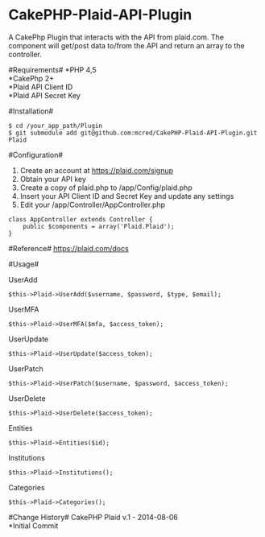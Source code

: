 CakePHP-Plaid-API-Plugin
=======================

A CakePhp Plugin that interacts with the API from plaid.com. The component will get/post data to/from the API and return an array to the controller.

#Requirements#
*PHP 4,5<br />
*CakePhp 2+<br />
*Plaid API Client ID<br />
*Plaid API Secret Key

#Installation#
```
$ cd /your_app_path/Plugin
$ git submodule add git@github.com:mcred/CakePHP-Plaid-API-Plugin.git Plaid
```

#Configuration#
1. Create an account at https://plaid.com/signup
2. Obtain your API key
3. Create a copy of plaid.php to /app/Config/plaid.php
4. Insert your API Client ID and Secret Key and update any settings
5. Edit your /app/Controller/AppController.php

```
class AppController extends Controller {
	public $components = array('Plaid.Plaid');
}
```

#Reference#
https://plaid.com/docs

#Usage#

UserAdd
```
$this->Plaid->UserAdd($username, $password, $type, $email);
```

UserMFA
```
$this->Plaid->UserMFA($mfa, $access_token);
```

UserUpdate
```
$this->Plaid->UserUpdate($access_token);
```

UserPatch
```
$this->Plaid->UserPatch($username, $password, $access_token);
```

UserDelete
```
$this->Plaid->UserDelete($access_token);
```

Entities
```
$this->Plaid->Entities($id);
```

Institutions
```
$this->Plaid->Institutions();
```

Categories
```
$this->Plaid->Categories();
```

#Change History#
CakePHP Plaid v.1 - 2014-08-06<br />
*Initial Commit
